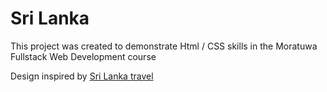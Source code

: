 # Sri Lanka


This project was created to demonstrate Html / CSS skills in the Moratuwa Fullstack Web Development course

Design inspired by
[Sri Lanka travel](https://srilanka.travel)